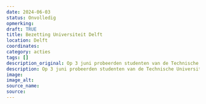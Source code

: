 ```yaml
---
date: 2024-06-03
status: Onvolledig
opmerking: 
draft: TRUE
title: Bezetting Universiteit Delft
location: Delft
coordinates: 
category: acties
tags: []
description_original: Op 3 juni probeerden studenten van de Technische Universiteit Delft een gebouw te bezetten, wat door de politie werd verhinderd. Meer dan 15 studenten werden gearresteerd.
description: Op 3 juni probeerden studenten van de Technische Universiteit Delft een gebouw te bezetten, wat door de politie werd verhinderd. Meer dan 15 studenten werden gearresteerd.
image: 
image_alt: 
source_name: 
source: 
---
```

